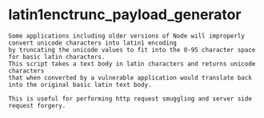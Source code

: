 # latin1enctrunc_payload_generator
    Some applications including older versions of Node will improperly convert unicode characters into latin1 encoding
    by truncating the unicode values to fit into the 0-95 character space for basic latin characters. 
    This script takes a text body in latin characters and returns unicode characters
    that when converted by a vulnerable application would translate back into the original basic latin text body.

    This is useful for performing http request smuggling and server side request forgery.